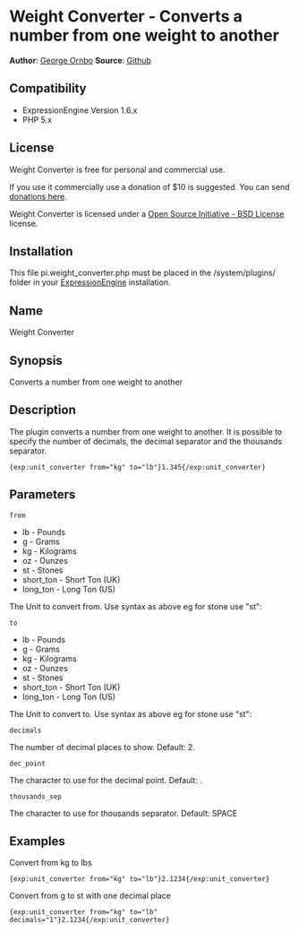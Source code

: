 # Weight Converter - Converts a number from one weight to another

**Author**: [George Ornbo][]
**Source**: [Github][]

## Compatibility

* ExpressionEngine Version 1.6.x
* PHP 5.x

## License

Weight Converter is free for personal and commercial use. 

If you use it commercially use a donation of $10 is suggested. You can send [donations here](http://pledgie.com/campaigns/6976). 

Weight Converter is licensed under a [Open Source Initiative - BSD License][] license.

## Installation

This file pi.weight_converter.php must be placed in the /system/plugins/ folder in your [ExpressionEngine][] installation.

## Name

Weight Converter

## Synopsis

Converts a number from one weight to another

## Description

The plugin converts a number from one weight to another. It is possible to specify the number of decimals, the decimal separator and the thousands separator.

    {exp:unit_converter from="kg" to="lb"}1.345{/exp:unit_converter}
	
## Parameters

    from
    
* lb - Pounds
* g - Grams
* kg - Kilograms
* oz - Ounzes
* st - Stones
* short_ton - Short Ton (UK)
* long_ton - Long Ton (US)

The Unit to convert from. Use syntax as above eg for stone use "st":

    to

* lb - Pounds
* g - Grams
* kg - Kilograms
* oz - Ounzes
* st - Stones
* short_ton - Short Ton (UK)
* long_ton - Long Ton (US)

The Unit to convert to. Use syntax as above eg for stone use "st":

    decimals
  
The number of decimal places to show. Default: 2.

    dec_point
  
The character to use for the decimal point. Default: .

    thousands_sep
  
The character to use for thousands separator. Default: SPACE


## Examples

Convert from kg to lbs

    {exp:unit_converter from="kg" to="lb"}2.1234{/exp:unit_converter}
    
Convert from g to st with one decimal place

    {exp:unit_converter from="kg" to="lb" decimals="1"}2.1234{/exp:unit_converter}

[George Ornbo]: http://shapeshed.com/
[Github]: http://github.com/shapeshed/weight_converter.ee_addon
[ExpressionEngine]:http://www.expressionengine.com/index.php?affiliate=shapeshed
[Open Source Initiative - BSD License]: http://opensource.org/licenses/bsd-license.php